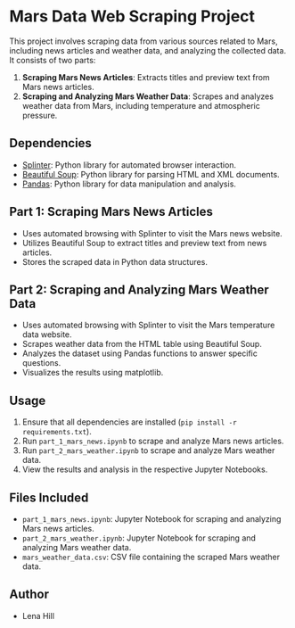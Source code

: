 # Mars Data Web Scraping Project

This project involves scraping data from various sources related to Mars, including news articles and weather data, and analyzing the collected data. It consists of two parts:

1. **Scraping Mars News Articles**: Extracts titles and preview text from Mars news articles.
2. **Scraping and Analyzing Mars Weather Data**: Scrapes and analyzes weather data from Mars, including temperature and atmospheric pressure.

## Dependencies

- [Splinter](https://splinter.readthedocs.io/en/latest/): Python library for automated browser interaction.
- [Beautiful Soup](https://www.crummy.com/software/BeautifulSoup/bs4/doc/): Python library for parsing HTML and XML documents.
- [Pandas](https://pandas.pydata.org/): Python library for data manipulation and analysis.

## Part 1: Scraping Mars News Articles

- Uses automated browsing with Splinter to visit the Mars news website.
- Utilizes Beautiful Soup to extract titles and preview text from news articles.
- Stores the scraped data in Python data structures.

## Part 2: Scraping and Analyzing Mars Weather Data

- Uses automated browsing with Splinter to visit the Mars temperature data website.
- Scrapes weather data from the HTML table using Beautiful Soup.
- Analyzes the dataset using Pandas functions to answer specific questions.
- Visualizes the results using matplotlib.

## Usage

1. Ensure that all dependencies are installed (`pip install -r requirements.txt`).
2. Run `part_1_mars_news.ipynb` to scrape and analyze Mars news articles.
3. Run `part_2_mars_weather.ipynb` to scrape and analyze Mars weather data.
4. View the results and analysis in the respective Jupyter Notebooks.

## Files Included

- `part_1_mars_news.ipynb`: Jupyter Notebook for scraping and analyzing Mars news articles.
- `part_2_mars_weather.ipynb`: Jupyter Notebook for scraping and analyzing Mars weather data.
- `mars_weather_data.csv`: CSV file containing the scraped Mars weather data.

## Author

- Lena Hill

    

    

